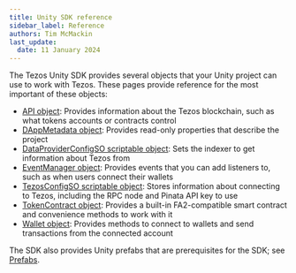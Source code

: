 ```yaml
---
title: Unity SDK reference
sidebar_label: Reference
authors: Tim McMackin
last_update:
  date: 11 January 2024
---
```


The Tezos Unity SDK provides several objects that your Unity project can use to work with Tezos.
These pages provide reference for the most important of these objects:

- [API object](/unity/reference/API): Provides information about the Tezos blockchain, such as what tokens accounts or contracts control
- [DAppMetadata object](/unity/reference/DAppMetadata): Provides read-only properties that describe the project
- [DataProviderConfigSO scriptable object](/unity/reference/DataProviderConfigSO): Sets the indexer to get information about Tezos from
- [EventManager object](/unity/reference/EventManager): Provides events that you can add listeners to, such as when users connect their wallets
- [TezosConfigSO scriptable object](/unity/reference/TezosConfigSO): Stores information about connecting to Tezos, including the RPC node and Pinata API key to use
- [TokenContract object](/unity/reference/TokenContract): Provides a built-in FA2-compatible smart contract and convenience methods to work with it
- [Wallet object](/unity/reference/Wallet): Provides methods to connect to wallets and send transactions from the connected account

The SDK also provides Unity prefabs that are prerequisites for the SDK; see [Prefabs](/unity/prefabs).
